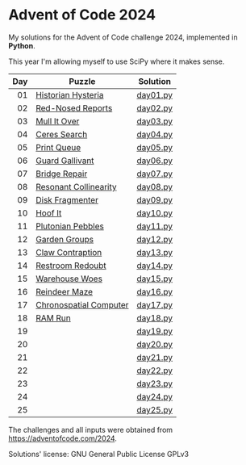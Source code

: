# Advent of Code 2024
My solutions for the Advent of Code challenge 2024, implemented in **Python**.

This year I'm allowing myself to use SciPy where it makes sense.

| Day | Puzzle | Solution
| ---:| --- | ---
|  01 |  [Historian Hysteria](https://adventofcode.com/2024/day/1) | [day01.py](day01.py)
|  02 |  [Red-Nosed Reports](https://adventofcode.com/2024/day/2) | [day02.py](day02.py)
|  03 |  [Mull It Over](https://adventofcode.com/2024/day/3) | [day03.py](day03.py)
|  04 |  [Ceres Search](https://adventofcode.com/2024/day/4) | [day04.py](day04.py)
|  05 |  [Print Queue](https://adventofcode.com/2024/day/5) | [day05.py](day05.py)
|  06 |  [Guard Gallivant](https://adventofcode.com/2024/day/6) | [day06.py](day06.py)
|  07 |  [Bridge Repair](https://adventofcode.com/2024/day/7) | [day07.py](day07.py)
|  08 |  [Resonant Collinearity](https://adventofcode.com/2024/day/8) | [day08.py](day08.py)
|  09 |  [Disk Fragmenter](https://adventofcode.com/2024/day/9) | [day09.py](day09.py)
|  10 |  [Hoof It](https://adventofcode.com/2024/day/10) | [day10.py](day10.py)
|  11 |  [Plutonian Pebbles](https://adventofcode.com/2024/day/11) | [day11.py](day11.py)
|  12 |  [Garden Groups](https://adventofcode.com/2024/day/12) | [day12.py](day12.py)
|  13 |  [Claw Contraption](https://adventofcode.com/2024/day/13) | [day13.py](day13.py)
|  14 |  [Restroom Redoubt](https://adventofcode.com/2024/day/14) | [day14.py](day14.py)
|  15 |  [Warehouse Woes](https://adventofcode.com/2024/day/15) | [day15.py](day15.py)
|  16 |  [Reindeer Maze](https://adventofcode.com/2024/day/16) | [day16.py](day16.py)
|  17 |  [Chronospatial Computer](https://adventofcode.com/2024/day/17) | [day17.py](day17.py)
|  18 |  [RAM Run](https://adventofcode.com/2024/day/18) | [day18.py](day18.py)
|  19 |  [](https://adventofcode.com/2024/day/19) | [day19.py](day19.py)
|  20 |  [](https://adventofcode.com/2024/day/20) | [day20.py](day20.py)
|  21 |  [](https://adventofcode.com/2024/day/21) | [day21.py](day21.py)
|  22 |  [](https://adventofcode.com/2024/day/22) | [day22.py](day22.py)
|  23 |  [](https://adventofcode.com/2024/day/23) | [day23.py](day23.py)
|  24 |  [](https://adventofcode.com/2024/day/24) | [day24.py](day24.py)
|  25 |  [](https://adventofcode.com/2024/day/25) | [day25.py](day25.py)

The challenges and all inputs were obtained from https://adventofcode.com/2024.

Solutions' license: GNU General Public License GPLv3
